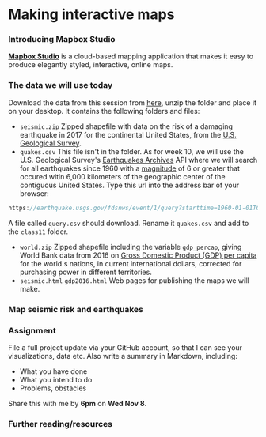 # Making interactive maps

### Introducing Mapbox Studio

[**Mapbox Studio**](https://carto.com/) is a cloud-based mapping application that makes it easy to produce elegantly styled, interactive, online maps.

### The data we will use today

Download the data from this session from [here](data/week11.zip), unzip the folder and place it on your desktop. It contains the following folders and files:

- `seismic.zip` Zipped shapefile with data on the risk of a damaging earthquake in 2017 for the continental United States, from the [U.S. Geological Survey](https://earthquake.usgs.gov/hazards/induced/).
- `quakes.csv` This file isn't in the folder. As for week 10, we will use the U.S. Geological Survey's [Earthquakes Archives](https://earthquake.usgs.gov/earthquakes/search/) API where we will search for all earthquakes since 1960 with a [magnitude](http://www.geo.mtu.edu/UPSeis/magnitude.html) of 6 or greater that occured witin 6,000 kilometers of the geographic center of the contiguous United States. Type this url into the address bar of your browser:
```Javascript
https://earthquake.usgs.gov/fdsnws/event/1/query?starttime=1960-01-01T00:00:00&latitude=39.828175&longitude=-98.5795&maxradiuskm=6000&minmagnitude=6&format=csv&orderby=time
```
A file called `query.csv` should download. Rename it `quakes.csv` and add to the `class11` folder.
- `world.zip` Zipped shapefile including the variable `gdp_percap`, giving World Bank data from 2016 on [Gross Domestic Product (GDP) per capita](https://data.worldbank.org/indicator/NY.GDP.PCAP.PP.CD) for the world's nations, in current international dollars, corrected for purchasing power in different territories.
- `seismic.html` `gdp2016.html` Web pages for publishing the maps we will make.


### Map seismic risk and earthquakes


### Assignment

File a full project update via your GitHub account, so that I can see your visualizations, data etc. Also write a summary in Markdown, including:

- What you have done
- What you intend to do
- Problems, obstacles

Share this with me by **6pm** on **Wed Nov 8**.

### Further reading/resources





